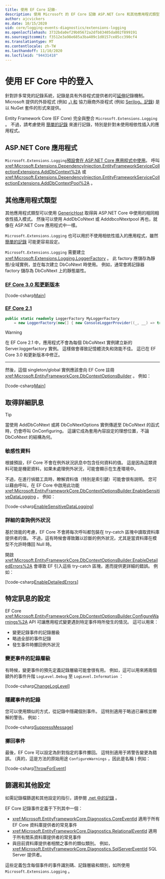 ```yaml
---
title: 使用 EF Core 記錄-
description: 使用 Microsoft 的 EF Core 記錄 ASP.NET Core 和其他應用程式類型中的記錄
author: ajcvickers
ms.date: 10/15/2020
uid: core/logging-events-diagnostics/extensions-logging
ms.openlocfilehash: 3732bda0ef29b05672a2dfb83405da802f899191
ms.sourcegitcommit: f3512e3a98e685a3ba409c1d0157ce85cc390cf4
ms.translationtype: MT
ms.contentlocale: zh-TW
ms.lasthandoff: 11/10/2020
ms.locfileid: "94431418"
---
```

# <a name="using-microsoftextensionslogging-in-ef-core"></a>使用 EF Core 中的登入

針對許多常見的記錄系統，記錄是具有外掛程式提供者的可[延伸](/dotnet/core/extensions/logging)記錄機制。 Microsoft 提供的外掛程式 (例如 [，) 和](https://www.nuget.org/packages/Microsoft.Extensions.Logging.Console/) 協力廠商外掛程式 (例如 [Serilog。記錄](https://www.nuget.org/packages/Serilog.Extensions.Logging/)) 是以 NuGet 套件的形式來提供。

Entity Framework Core (EF Core) 完全與整合 `Microsoft.Extensions.Logging` 。 不過，請考慮使用 [簡單的記錄](xref:core/logging-events-diagnostics/simple-logging) 來進行記錄，特別是針對未使用相依性插入的應用程式。

## <a name="aspnet-core-applications"></a>ASP.NET Core 應用程式

`Microsoft.Extensions.Logging`[預設會在 ASP.NET Core 應用程式中使用](/aspnet/core/fundamentals/logging)。 呼叫 <xref:Microsoft.Extensions.DependencyInjection.EntityFrameworkServiceCollectionExtensions.AddDbContext%2A> 或 <xref:Microsoft.Extensions.DependencyInjection.EntityFrameworkServiceCollectionExtensions.AddDbContextPool%2A> 。

## <a name="other-application-types"></a>其他應用程式類型

其他應用程式類型可以使用 [GenericHost](/dotnet/core/extensions/generic-host) 取得與 ASP.NET Core 中使用的相同相依性插入模式。 然後可以使用 AddDbCoNtext 或 AdddbcoNtextpool 再也，就像在 ASP.NET Core 應用程式中一樣。

`Microsoft.Extensions.Logging` 也可以用於不使用相依性插入的應用程式，雖然 [簡單的記錄](xref:core/logging-events-diagnostics/simple-logging) 可能更容易設定。

`Microsoft.Extensions.Logging` 需要建立 <xref:Microsoft.Extensions.Logging.LoggerFactory> 。 此 factory 應儲存為靜態/全域實例，並在每次建立 DbCoNtext 時使用。 例如，通常會將記錄器 factory 儲存為 DbCoNtext 上的靜態屬性。

### <a name="ef-core-30-and-above"></a>[EF Core 3.0 和更新版本](#tab/v3)

<!--
        public static readonly ILoggerFactory MyLoggerFactory
            = LoggerFactory.Create(builder => { builder.AddConsole(); });
-->
[!code-csharp[Main](../../../samples/core/Miscellaneous/Logging/Logging/BloggingContext.cs#DefineLoggerFactory)]

### <a name="ef-core-21"></a>[EF Core 2.1](#tab/v2)

```csharp
public static readonly LoggerFactory MyLoggerFactory
    = new LoggerFactory(new[] { new ConsoleLoggerProvider((_, __) => true, true) });
```

> [!WARNING]
> 在 EF Core 2.1 中，應用程式不會為每個 DbCoNtext 實例建立新的 Server.loggerfactory 實例。 這樣做會導致記憶體流失和效能不佳。 這已在 EF Core 3.0 和更新版本中修正。

***

然後，這個 singleton/global 實例應該會向 EF Core 註冊 <xref:Microsoft.EntityFrameworkCore.DbContextOptionsBuilder> 。 例如：

<!--
        protected override void OnConfiguring(DbContextOptionsBuilder optionsBuilder)
            => optionsBuilder
                .UseLoggerFactory(MyLoggerFactory)
                .UseSqlServer(@"Server=(localdb)\mssqllocaldb;Database=EFLogging;ConnectRetryCount=0");
-->
[!code-csharp[Main](../../../samples/core/Miscellaneous/Logging/Logging/BloggingContext.cs#RegisterLoggerFactory)]

## <a name="getting-detailed-messages"></a>取得詳細訊息

> [!TIP]
> 當使用 AddDbCoNtext 或將 DbCoNtextOptions 實例傳遞至 DbCoNtext 的函式時，仍會呼叫 OnConfiguring。 這讓它成為套用內容設定的理想位置，不論 DbCoNtext 的結構為何。

### <a name="sensitive-data"></a>敏感性資料

根據預設，EF Core 不會在例外狀況訊息中包含任何資料的值。 這是因為這類資料可能是機密資料，如果未處理例外狀況，可能會顯示在生產環境中。

不過，在進行偵錯工具時，瞭解資料值（特別是索引鍵）可能會很有説明。 您可以藉由呼叫，在 EF Core 中啟用此功能 <xref:Microsoft.EntityFrameworkCore.DbContextOptionsBuilder.EnableSensitiveDataLogging> 。 例如：

<!--
        protected override void OnConfiguring(DbContextOptionsBuilder optionsBuilder)
            => optionsBuilder.EnableSensitiveDataLogging();
-->
[!code-csharp[EnableSensitiveDataLogging](../../../samples/core/Miscellaneous/Logging/Logging/BloggingContext.cs?name=EnableSensitiveDataLogging)]

### <a name="detailed-query-exceptions"></a>詳細的查詢例外狀況

基於效能的考慮，EF Core 不會將每次呼叫都包裝在 try-catch 區塊中讀取資料庫提供者的值。 不過，這有時候會導致難以診斷的例外狀況，尤其是當資料庫在模型不允許時傳回 Null 時。

開啟 <xref:Microsoft.EntityFrameworkCore.DbContextOptionsBuilder.EnableDetailedErrors%2A> 會導致 EF 引入這些 try-catch 區塊，進而提供更詳細的錯誤。 例如：

<!--
        protected override void OnConfiguring(DbContextOptionsBuilder optionsBuilder)
            => optionsBuilder.EnableDetailedErrors();
-->
[!code-csharp[EnableDetailedErrors](../../../samples/core/Miscellaneous/Logging/Logging/BloggingContext.cs?name=EnableDetailedErrors)]

## <a name="configuration-for-specific-messages"></a>特定訊息的設定

EF Core <xref:Microsoft.EntityFrameworkCore.DbContextOptionsBuilder.ConfigureWarnings%2A> API 可讓應用程式變更遇到特定事件時所發生的情況。 這可以用來：

* 變更記錄事件的記錄層級
* 略過全部的事件記錄
* 發生事件時擲回例外狀況

### <a name="changing-the-log-level-for-an-event"></a>變更事件的記錄層級

有時候，變更事件的預先定義記錄層級可能會很有用。 例如，這可以用來將兩個額外的事件升階 `LogLevel.Debug` 至 `LogLevel.Information` ：

<!--
        protected override void OnConfiguring(DbContextOptionsBuilder optionsBuilder)
            => optionsBuilder
                .ConfigureWarnings(b => b.Log(
                    (RelationalEventId.ConnectionOpened, LogLevel.Information),
                    (RelationalEventId.ConnectionClosed, LogLevel.Information)));
-->
[!code-csharp[ChangeLogLevel](../../../samples/core/Miscellaneous/Logging/Logging/BloggingContext.cs?name=ChangeLogLevel)]

### <a name="suppress-logging-an-event"></a>隱藏事件的記錄

您可以使用類似的方式，從記錄中隱藏個別事件。 這特別適用于略過已審核並瞭解的警告。 例如：

<!--
        protected override void OnConfiguring(DbContextOptionsBuilder optionsBuilder)
            => optionsBuilder
                .ConfigureWarnings(b => b.Ignore(CoreEventId.DetachedLazyLoadingWarning));
-->
[!code-csharp[SuppressMessage](../../../samples/core/Miscellaneous/Logging/Logging/BloggingContext.cs?name=SuppressMessage)]

### <a name="throw-for-an-event"></a>擲回事件

最後，EF Core 可以設定為針對指定的事件擲回。 這特別適用于將警告變更為錯誤。  (真的，這是方法的原始用途 `ConfigureWarnings` ，因此是名稱 ) 例如：

<!--
        protected override void OnConfiguring(DbContextOptionsBuilder optionsBuilder)
            => optionsBuilder
                .ConfigureWarnings(b => b.Throw(RelationalEventId.QueryPossibleUnintendedUseOfEqualsWarning));
-->
[!code-csharp[ThrowForEvent](../../../samples/core/Miscellaneous/Logging/Logging/BloggingContext.cs?name=ThrowForEvent)]

## <a name="filtering-and-other-configuration"></a>篩選和其他設定

如需記錄檔篩選和其他設定的指引，請參閱 [.net 中的記錄](/dotnet/core/extensions/logging) 。

EF Core 記錄事件定義于下列其中一個：

* <xref:Microsoft.EntityFrameworkCore.Diagnostics.CoreEventId> 適用于所有 EF Core 資料庫提供者的常見事件
* <xref:Microsoft.EntityFrameworkCore.Diagnostics.RelationalEventId> 適用于所有關系資料庫提供者的常見事件
* 與目前資料庫提供者相關之事件的類似類別。 例如， <xref:Microsoft.EntityFrameworkCore.Diagnostics.SqlServerEventId> SQL Server 提供者。

這些定義包含每個事件的事件識別碼、記錄層級和類別，如所使用 `Microsoft.Extensions.Logging` 。
